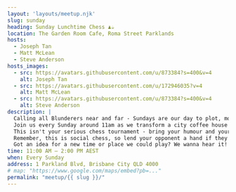 ```yaml
---
layout: 'layouts/meetup.njk'
slug: sunday
heading: Sunday Lunchtime Chess ♟️☕
location: The Garden Room Cafe, Roma Street Parklands
hosts:
  - Joseph Tan
  - Matt McLean
  - Steve Anderson
hosts_images:
  - src: https://avatars.githubusercontent.com/u/873384?s=400&v=4
    alt: Joseph Tan
  - src: https://avatars.githubusercontent.com/u/172946035?v=4
    alt: Matt McLean
  - src: https://avatars.githubusercontent.com/u/873384?s=400&v=4
    alt: Steve Anderson
description: |
  Calling all Blunderers near and far - Sundays are our day to plot, move and laugh. <br />
  Join us every Sunday around 11am as we transform a city coffee house into a casual chess haven. Early birds, latecomers, and every bird in between is welcome! <br />
  This isn't your serious chess tournament - bring your humour and your favourite chess set from home. We need at least half our chess crew rocking unique sets every week! Extra props if it's got some personality. And don't forget a timer if you like to play with one. <br />
  Remember, this is social chess, so lend your opponent a hand if they need it! Give some extra time, point out potential moves, or let 'em take a move back. We're all about wholesome fun - no scorekeeping, fees, or cutthroat competition here. <br />
  Got an idea for a new time or place we could play? We wanna hear it! All ages and experience levels...you guessed it: welcome! Show off your chess skills or come as a newbie - either way, you'll fit right in. We know you've got the chops
time: 11:00 AM – 2:00 PM AEST
when: Every Sunday
address: 1 Parkland Blvd, Brisbane City QLD 4000
# map: "https://www.google.com/maps/embed?pb=..."
permalink: "meetup/{{ slug }}/"
---
```

